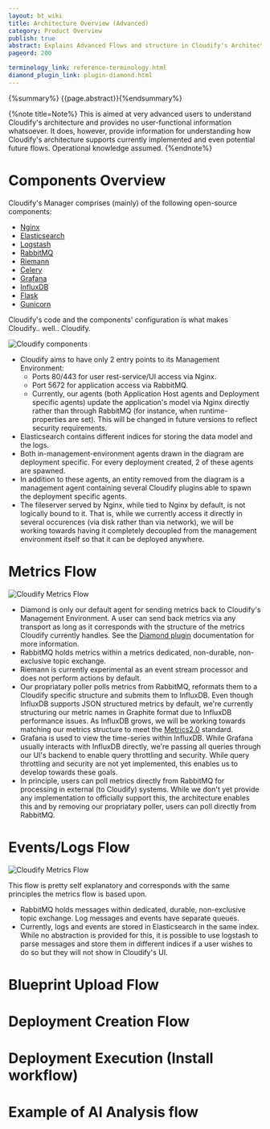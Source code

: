 ```yaml
---
layout: bt_wiki
title: Architecture Overview (Advanced)
category: Product Overview
publish: true
abstract: Explains Advanced Flows and structure in Cloudify's Architecture
pageord: 200

terminology_link: reference-terminology.html
diamond_plugin_link: plugin-diamond.html
---
```

{%summary%} {{page.abstract}}{%endsummary%}

{%note title=Note%}
This is aimed at very advanced users to understand Cloudify's architecture and provides no user-functional information whatsoever. It does, however, provide information for understanding how Cloudify's architecture supports currently implemented and even potential future flows. Operational knowledge assumed.
{%endnote%}

# Components Overview

Cloudify's Manager comprises (mainly) of the following open-source components:

* [Nginx](http://nginx.com/)
* [Elasticsearch](https://www.elastic.co/products/elasticsearch)
* [Logstash](https://www.elastic.co/products/logstash)
* [RabbitMQ](http://www.rabbitmq.com/)
* [Riemann](http://riemann.io/)
* [Celery](http://www.celeryproject.org/)
* [Grafana](http://grafana.org/)
* [InfluxDB](http://influxdb.com/)
* [Flask](http://flask.pocoo.org/)
* [Gunicorn](http://gunicorn.org/)

Cloudify's code and the components' configuration is what makes Cloudify.. well.. Cloudify.

![Cloudify components](/guide/images3/architecture/cloudify_advanced_architecture.png)

* Cloudify aims to have only 2 entry points to its Management Environment:
    * Ports 80/443 for user rest-service/UI access via Nginx.
    * Port 5672 for application access via RabbitMQ.
    * Currently, our agents (both Application Host agents and Deployment specific agents) update the application's model via Nginx directly rather than through RabbitMQ (for instance, when runtime-properties are set). This will be changed in future versions to reflect security requirements.
* Elasticsearch contains different indices for storing the data model and the logs.
* Both in-management-environment agents drawn in the diagram are deployment specific. For every deployment created, 2 of these agents are spawned.
* In addition to these agents, an entity removed from the diagram is a management agent containing several Cloudify plugins able to spawn the deployment specific agents.
* The fileserver served by Nginx, while tied to Nginx by default, is not logically bound to it. That is, while we currently access it directly in several occurences (via disk rather than via network), we will be working towards having it completely decoupled from the management environment itself so that it can be deployed anywhere.

# Metrics Flow

![Cloudify Metrics Flow](/guide/images3/architecture/cloudify_flow_metrics.png)

* Diamond is only our default agent for sending metrics back to Cloudify's Management Environment. A user can send back metrics via any transport as long as it corresponds with the structure of the metrics Cloudify currently handles. See the [Diamond plugin]({{page.diamond_plugin_link}}) documentation for more information.
* RabbitMQ holds metrics within a metrics dedicated, non-durable, non-exclusive topic exchange.
* Riemann is currently experimental as an event stream processor and does not perform actions by default.
* Our propriatary poller polls metrics from RabbitMQ, reformats them to a Cloudify specific structure and submits them to InfluxDB. Even though InfluxDB supports JSON structured metrics by default, we're currently structuring our metric names in Graphite format due to InfluxDB performance issues. As InfluxDB grows, we will be working towards matching our metrics structure to meet the [Metrics2.0](http://metrics20.org/) standard.
* Grafana is used to view the time-series within InfluxDB. While Grafana usually interacts with InfluxDB directly, we're passing all queries through our UI's backend to enable query throttling and security. While query throttling and security are not yet implemented, this enables us to develop towards these goals.
* In principle, users can poll metrics directly from RabbitMQ for processing in external (to Cloudify) systems. While we don't yet provide any implementation to officially support this, the architecture enables this and by removing our propriatary poller, users can poll directly from RabbitMQ.

# Events/Logs Flow

![Cloudify Metrics Flow](/guide/images3/architecture/cloudify_flow_logs.png)

This flow is pretty self explanatory and corresponds with the same principles the metrics flow is based upon.

* RabbitMQ holds messages within dedicated, durable, non-exclusive topic exchange. Log messages and events have separate queues.
* Currently, logs and events are stored in Elasticsearch in the same index. While no abstraction is provided for this, it is possible to use logstash to parse messages and store them in different indices if a user wishes to do so but they will not show in Cloudify's UI.


# Blueprint Upload Flow

# Deployment Creation Flow

# Deployment Execution (Install workflow)

# Example of AI Analysis flow